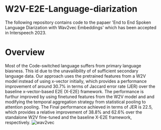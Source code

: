 # W2V-E2E-Language-diarization

The following repository contains code to the papaer 'End to End Spoken Language Diarization with Wav2vec Embeddings' which has been accepted in Interspeech 2023.

# Overview

Most of the Code-switched language suffers from primary language biasness. This id due to the unavailibility of of sufficient secondary language data. Our approach uses the pretrained features from a W2V model instead of using x-vector initially, which provides a performance improvement of around 30.7% in terms of Jaccard error rate (JER) over the baseline x-vector-based E2E (X-E2E) framework. The performance is furthur improved by using finetuned features from the W2V model and and modifying the temporal aggregation strategy from statistical pooling to attention pooling. The Final performance achieved in terms of JER is 22.5, which provides a relative improvement of 38.8% and 62.6% over the standalone W2V fine-tuned and the baseline X-E2E framework, respectively. 
![wav2vec](https://github.com/jagabandhumishra/W2v-E2E-Language-diarization/assets/91369740/cc7f5493-4d78-4256-bf00-6f010154e69b)

